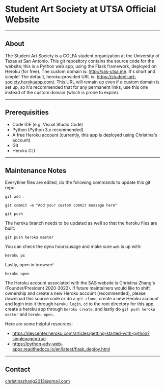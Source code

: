 # Student Art Society at UTSA Official Website
- - - -
## About
The Student Art Society is a COLFA student organization at the University of Texas at San Antonio. This git repository contains the source code for the website; this is a Python web app, using the Flask framework, deployed on Heroku (for free). The custom domain is:  http://sas-utsa.me. It's short and simple! The default, heroku-provided URL is: https://student-art-society.herokuapp.com/. This URL will remain up even if a custom domain is set up, so it's recommended that for any permanent links, use this one instead of the custom domain (which is prone to expire).

- - - -
## Prerequisities
- Code IDE (e.g. Visual Studio Code)
- Python (Python 3.x recommended)
- A free Heroku account (currently, this app is deployed using Christina's account)
- Git
- Heroku CLI

- - - -
## Maintenance Notes

Everytime files are edited, do the following commands to update this git repo:
```
git add .
```
```
git commit -m "Add your custom commit message here"
```
```
git push
```

The heroku branch needs to be updated as well so that the heroku files are built:
```
git push heroku master
```
You can check the dyno hours/usage and make sure `web` is up with:
```
heroku ps
```

Lastly, open in browser!
```
heroku open
```

The Heroku account associated with the SAS website is Christina Zhang's (Founder/President 2020-2022). If future maintainers would like to shift ownership and create a new Heroku account (recommended), please download this source code or do a `git clone`, create a new Heroku account and login into it through `heroku login`, `cd` to the root directory for this app, create a heroku app through `heroku create`, and lastly do `git push heroku master` and `heroku open`.

Here are some helpful resources:
- https://devcenter.heroku.com/articles/getting-started-with-python?singlepage=true
- https://python-adv-web-apps.readthedocs.io/en/latest/flask_deploy.html

- - - -
## Contact
christinazhang2013@gmail.com
